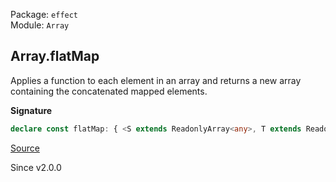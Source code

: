 Package: `effect`<br />
Module: `Array`<br />

## Array.flatMap

Applies a function to each element in an array and returns a new array containing the concatenated mapped elements.

**Signature**

```ts
declare const flatMap: { <S extends ReadonlyArray<any>, T extends ReadonlyArray<any>>(f: (a: ReadonlyArray.Infer<S>, i: number) => T): (self: S) => ReadonlyArray.AndNonEmpty<S, T, ReadonlyArray.Infer<T>>; <A, B>(self: NonEmptyReadonlyArray<A>, f: (a: A, i: number) => NonEmptyReadonlyArray<B>): NonEmptyArray<B>; <A, B>(self: ReadonlyArray<A>, f: (a: A, i: number) => ReadonlyArray<B>): Array<B>; }
```

[Source](https://github.com/Effect-TS/effect/tree/main/packages/effect/src/Array.ts#L2379)

Since v2.0.0